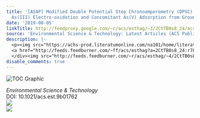 ```yaml
---
title: '[ASAP] Modified Double Potential Step Chronoamperometry (DPSC) Method for
  As(III) Electro-oxidation and Concomitant As(V) Adsorption from Groundwaters'
date: '2019-08-05'
linkTitle: http://feedproxy.google.com/~r/acs/esthag/~3/2CtTB0s8_24/acs.est.9b01762
source: 'Environmental Science & Technology: Latest Articles (ACS Publications)'
description: |-
  <p><img src="https://achs-prod.literatumonline.com/na101/home/literatum/publisher/achs/journals/content/esthag/0/esthag.ahead-of-print/acs.est.9b01762/20190805/images/medium/es9b01762_0007.gif" alt="TOC Graphic"/></p><div><cite>Environmental Science & Technology</cite></div><div>DOI: 10.1021/acs.est.9b01762</div><div class="feedflare">
  <a href="http://feeds.feedburner.com/~ff/acs/esthag?a=2CtTB0s8_24:r78Y3plDIRA:yIl2AUoC8zA"><img src="http://feeds.feedburner.com/~ff/acs/esthag?d=yIl2AUoC8zA" border="0"></img></a>
  </div><img src="http://feeds.feedburner.com/~r/acs/esthag/~4/2CtTB0s8_24" ...
disable_comments: true
---
```

<p><img src="https://achs-prod.literatumonline.com/na101/home/literatum/publisher/achs/journals/content/esthag/0/esthag.ahead-of-print/acs.est.9b01762/20190805/images/medium/es9b01762_0007.gif" alt="TOC Graphic"/></p><div><cite>Environmental Science & Technology</cite></div><div>DOI: 10.1021/acs.est.9b01762</div><div class="feedflare">
<a href="http://feeds.feedburner.com/~ff/acs/esthag?a=2CtTB0s8_24:r78Y3plDIRA:yIl2AUoC8zA"><img src="http://feeds.feedburner.com/~ff/acs/esthag?d=yIl2AUoC8zA" border="0"></img></a>
</div><img src="http://feeds.feedburner.com/~r/acs/esthag/~4/2CtTB0s8_24" ...